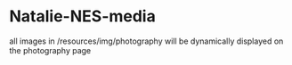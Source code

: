 # Natalie-NES-media

all images in /resources/img/photography will be dynamically displayed on the photography page